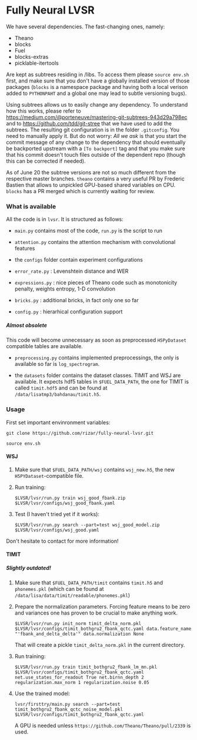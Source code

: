 # Fully Neural LVSR

We have several dependencies. The fast-changing ones, namely:

- Theano
- blocks
- Fuel
- blocks-extras
- picklable-itertools

Are kept as subtrees residing in /libs. To access them please `source
env.sh` first, and make sure that you don't have a globally installed
version of those packages (`blocks` is a namespace package and having
both a local verison added to `PYTHONPAHT` and a global one may lead
to subtle versioning bugs).

Using subtrees allows us to easily change any dependency. To
understand how this works, please refer to
https://medium.com/@porteneuve/mastering-git-subtrees-943d29a798ec and
to https://github.com/tdd/git-stree that we have used to add the
subtrees. The resulting git configuration is in the folder
`.gitconfig`. You need to manually apply it. But do not worry: *All we
ask* is that you start the commit message of any change to the
dependency that should eventually be backported upstream with a
`[To backport]` tag and that you make sure that his commit doesn't
touch files outside of the dependent repo (though this can be
corrected if needed).

As of June 20 the subtree versions are not so much different from the
respective master branches. `theano` contains a very useful PR by Frederic
Bastien that allows to unpickled GPU-based shared variables on CPU. `blocks`
has a PR merged which is currently waiting for review. 

### What is available

All the code is in `lvsr`. It is structured as follows:

* `main.py` contains most of the code, `run.py` is the script to run

* `attention.py` contains the attention mechanism with convolutional features

* the `configs` folder contain experiment configurations

* `error_rate.py` : Levenshtein distance and WER

* `expressions.py` : nice pieces of Theano code such as monotonicity penalty, 
   weights entropy, 1-D convolution

* `bricks.py` : additional bricks, in fact only one so far

* `config.py` : hierarhical configuration support

##### Almost obsolete

This code will become unnecessary as soon as preprocessed ``H5PyDataset`` compatible
tables are available.

* `preprocessing.py` contains implemented preprocessings, the only is available so far is
  `log_spectrogram`. 

* the `datasets` folder contains the dataset classes. TIMIT and WSJ are available.
  It expects hdf5 tables in `$FUEL_DATA_PATH`, the one for TIMIT is called
  `timit.hdf5` and can be found at `/data/lisatmp3/bahdanau/timit.h5`.

### Usage

First set important envinronment variables:

`git clone https://github.com/rizar/fully-neural-lvsr.git`

`source env.sh`

#### WSJ

1. Make sure that `$FUEL_DATA_PATH/wsj` contains `wsj_new.h5`,
   the new `H5PYDataset`-compatible file.

2. Run training:

   `$LVSR/lvsr/run.py train wsj_good_fbank.zip $LVSR/lvsr/configs/wsj_good_fbank.yaml`

3. Test (I haven't tried yet if it works):

   `$LVSR/lvsr/run.py search --part=test wsj_good_model.zip  $LVSR/lvsr/configs/wsj_good.yaml`

Don't hesitate to contact for more information!

#### TIMIT

##### Slightly outdated!

1. Make sure that `$FUEL_DATA_PATH/timit` contains `timit.h5` and `phonemes.pkl` (which can
   be found at `/data/lisa/data/timit/readable/phonemes.pkl`)

2. Prepare the normalization parameters. Forcing feature means to be zero and variances 
   one has proven to be crucial to make anything work.

   `$LVSR/lvsr/run.py init_norm timit_delta_norm.pkl $LVSR/lvsr/configs/timit_bothgru2_fbank_qctc.yaml data.feature_name "'fbank_and_delta_delta'" data.normalization None`
 
   That will create a pickle `timit_delta_norm.pkl` in the current directory.

3. Run training:

   `$LVSR/lvsr/run.py train timit_bothgru2_fbank_lm_mn.pkl $LVSR/lvsr/configs/timit_bothgru2_fbank_qctc.yaml net.use_states_for_readout True net.birnn_depth 2 regularization.max_norm 1 regularization.noise 0.05`

4. Use the trained model:

   `lvsr/firsttry/main.py search --part=test timit_bothgru2_fbank_qctc_noise_model.pkl  $LVSR/lvsr/configs/timit_bothgru2_fbank_qctc.yaml` 

   A GPU is needed unless `https://github.com/Theano/Theano/pull/2339` is used.
